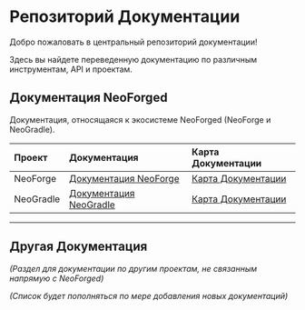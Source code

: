 # Репозиторий Документации

Добро пожаловать в центральный репозиторий документации!

Здесь вы найдете переведенную документацию по различным инструментам, API и проектам.

## Документация NeoForged

Документация, относящаяся к экосистеме NeoForged (NeoForge и NeoGradle).

| Проект    | Документация                                                            | Карта Документации                                                            |
| :-------- | :---------------------------------------------------------------------- | :---------------------------------------------------------------------------- |
| NeoForge  | [Документация NeoForge](./NeoForge/Getting%20Started.md)                | [Карта Документации](./NeoForge/Documentation%20Map.md)                       |
| NeoGradle | [Документация NeoGradle](./NeoForge/NeoGradle%20Documentation.md)       | [Карта Документации](./NeoForge/NeoGradle/NeoGradle%20Documentation%20Map.md) |

---

## Другая Документация

*(Раздел для документации по другим проектам, не связанным напрямую с NeoForged)*

*(Список будет пополняться по мере добавления новых документаций)*
